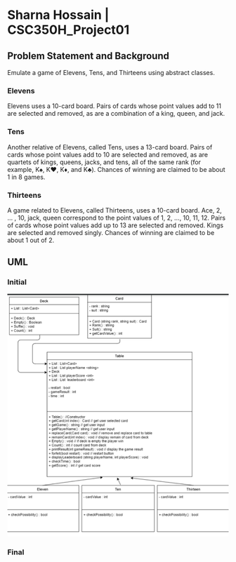 # Sharna Hossain | CSC350H_Project01

## Problem Statement and Background
Emulate a game of Elevens, Tens, and Thirteens using abstract classes.

### Elevens
Elevens uses a 10-card board. Pairs of cards whose point values add to 11 are selected and removed, as are a combination of a king, queen, and jack.

### Tens
Another relative of Elevens, called Tens, uses a 13-card board. Pairs of cards whose point values add to 10 are selected and removed, as are quartets of kings, queens, jacks, and tens, all of the same rank (for example, K♠, K♥, K♦, and K♣). 
Chances of winning are claimed to be about 1 in 8 games.

### Thirteens
A game related to Elevens, called Thirteens, uses a 10-card board. Ace, 2, … , 10, jack, queen correspond to the point values of 1, 2, …, 10, 11, 12. Pairs of cards whose point values add up to 13 are selected and removed. Kings are selected and removed singly. 
Chances of winning are claimed to be about 1 out of 2.

## UML
### Initial
![Initial UML](/initial.png)
### Final



